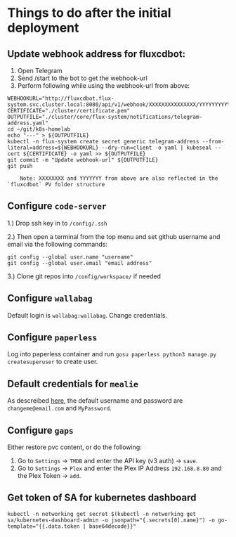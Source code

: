 # Things to do after the initial deployment

## Update webhook address for fluxcdbot:

1. Open Telegram
2. Send /start to the bot to get the webhook-url
3. Perform following while using the webhook-url from above:

```shell
WEBHOOKURL="http://fluxcdbot.flux-system.svc.cluster.local:8080/api/v1/webhook/XXXXXXXXXXXXXXX/YYYYYYYYYYYYYYYYYYYYYYYYY"
CERTIFICATE="./cluster/certificate.pem"
OUTPUTFILE="./cluster/core/flux-system/notifications/telegram-address.yaml"
cd ~/git/k8s-homelab
echo "---" > ${OUTPUTFILE}
kubectl -n flux-system create secret generic telegram-address --from-literal=address=${WEBHOOKURL} --dry-run=client -o yaml | kubeseal --cert ${CERTIFICATE} -o yaml >> ${OUTPUTFILE}
git commit -m "Update webhook-url" ${OUTPUTFILE}
git push
```
        Note: XXXXXXXX and YYYYYYY from above are also reflected in the `fluxcdbot` PV folder structure

## Configure `code-server`

1.) Drop ssh key in to `/config/.ssh`

2.) Then open a terminal from the top menu and set github username and email via the following commands:
```
git config --global user.name "username"
git config --global user.email "email address"
```
3.) Clone git repos into `/config/workspace/` if needed

## Configure `wallabag`

Default login is `wallabag:wallabag`. Change credentials.

## Configure `paperless`

Log into paperless container and run `gosu paperless python3 manage.py createsuperuser` to create user.

## Default credentials for `mealie`
As descreibed [here](https://hay-kot.github.io/mealie/documentation/admin/user-management/), the default username and password are `changeme@email.com` and `MyPassword`.

## Configure `gaps`

Either restore pvc content, or do the following:

1. Go to `Settings` -> `TMDB` and enter the API key (v3 auth) -> `save`.
2. Go to `Settings` -> `Plex` and enter the Plex IP Address `192.168.8.80` and the Plex Token -> `add`.


## Get token of SA for kubernetes dashboard

`kubectl -n networking get secret $(kubectl -n networking get sa/kubernetes-dashboard-admin -o jsonpath="{.secrets[0].name}") -o go-template="{{.data.token | base64decode}}"`
